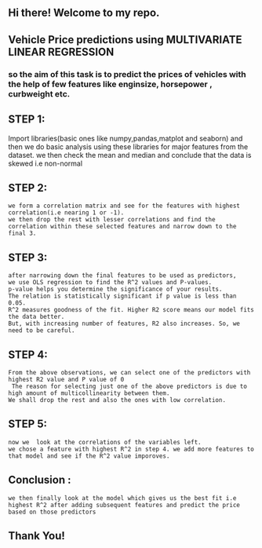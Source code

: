 ## Hi there! Welcome to my repo.
## Vehicle Price predictions using MULTIVARIATE LINEAR REGRESSION
### so the aim of this task is to predict the prices of vehicles with the help of few features like enginsize, horsepower , curbweight etc.

## STEP 1:
   Import libraries(basic ones like numpy,pandas,matplot and seaborn)
   and then we do basic analysis using these libraries for major features from the dataset.
   we then check the mean and median and conclude that the data is skewed i.e non-normal
  
## STEP 2:
    we form a correlation matrix and see for the features with highest correlation(i.e nearing 1 or -1).
    we then drop the rest with lesser correlations and find the correlation within these selected features and narrow down to the final 3.
    
## STEP 3:
    after narrowing down the final features to be used as predictors,
    we use OLS regression to find the R^2 values and P-values.
    p-value helps you determine the significance of your results.
    The relation is statistically significant if p value is less than 0.05.
    R^2 measures goodness of the fit. Higher R2 score means our model fits the data better. 
    But, with increasing number of features, R2 also increases. So, we need to be careful.

## STEP 4:
    From the above observations, we can select one of the predictors with  highest R2 value and P value of 0
     The reason for selecting just one of the above predictors is due to high amount of multicollinearity between them. 
    We shall drop the rest and also the ones with low correlation.
    
## STEP 5:
    now we  look at the correlations of the variables left.
    we chose a feature with highest R^2 in step 4. we add more features to that model and see if the R^2 value imporoves.
   
   
##  Conclusion :
    we then finally look at the model which gives us the best fit i.e highest R^2 after adding subsequent features and predict the price based on those predictors 
    
    
##  Thank You!
    
    
